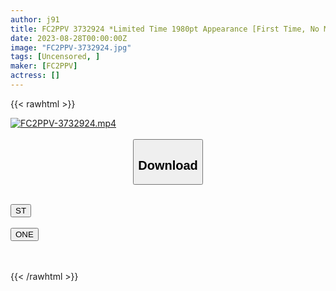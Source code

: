 ```yaml
---
author: j91
title: FC2PPV 3732924 *Limited Time 1980pt Appearance [First Time, No Model] For Mr. Oka… Fair-Skinned Beauty Full Of Transparency And Integrity. She Has No Address To Rely On And Reluctantly Accepts POV. Mercilessly Vaginal Cum Shot In The Second Place ◯ Where Pleasure Can Not Be Hidden. . .
date: 2023-08-28T00:00:00Z
image: "FC2PPV-3732924.jpg"
tags: [Uncensored, ]
maker: [FC2PPV]
actress: []
---
```



{{< rawhtml >}}

<div class="video" data-videoid="V6JADX8qoMSK1dW">
    <a href="javascript:;">
        <img src="https://my.j91.asia/posts/FC2PPV-3732924/FC2PPV-3732924.jpg" width="WIDTH" height="HEIGHT" alt="FC2PPV-3732924.mp4" loading="lazy">
    </a>
</div>

<script type="text/javascript" src="https://j91.asia/asset/on-demand-st.js"></script>

<br>
  <link rel="stylesheet" href="https://j91.asia/asset/bs5.css">
  
  <center>
  <button class="btn btn-primary" type="button" data-bs-toggle="collapse" data-bs-target=".multi-collapse" aria-expanded="false" aria-controls="multiCollapseExample1 multiCollapseExample2"><h2>Download</h2></button></center>
</p>
<div class="row">
  <div class="col">
    <div class="collapse multi-collapse" id="multiCollapseExample1">
      <div class="card card-body">
	      	      <br>
<div class="buttons">  
<a href="https://streamtape.to/v/V6JADX8qoMSK1dW"><button class="btn-hover color-3"><i class="fa fa-download"></i> ST</button></a></div>
    </div>
  </div>
</div>
  <div class="col">
    <div class="collapse multi-collapse" id="multiCollapseExample2">
      <div class="card card-body">
	      <br>
<div class="buttons">
    <a href="https://oneupload.to/jmcymr4sa6fc"><button class="btn-hover color-9"><i class="fa fa-download"></i> ONE</button></a></div>
<br><br>
      </div>
    </div>
  </div>
</div>

{{< /rawhtml >}}